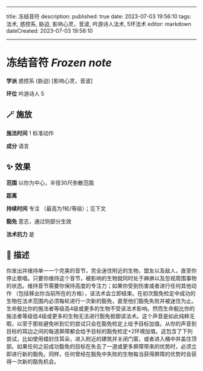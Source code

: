 
---
title: 冻结音符
description: 
published: true
date: 2023-07-03 19:56:10
tags: 法术, 惑控系, 胁迫, 影响心灵，音波, 吟游诗人法术, 5环法术
editor: markdown
dateCreated: 2023-07-03 19:56:10

---

# **冻结音符** *Frozen note*

**学派** 惑控系 (胁迫) \[影响心灵，音波\] 

**环位** 吟游诗人 5

## 🪄 施放

**施法时间** 1 标准动作

**成分** 语言

## ✨ 效果  

**范围** 以你为中心，半径30尺弥散范围

**距离**   

**持续时间** 专注 （最高为1轮/等级）；见下文 

**豁免** 意志，通过则部分生效

**法术抗力** 是

## 📖 描述

你发出并维持单一一个完美的音节，完全迷住附近的生物，盟友以及敌人，直至你停止歌唱。只要你维持这个音节，被影响的生物就同时处于麻痹以及忽视周围事物的状态。维持音节需要你保持高度的专注力；如果你受到伤害或者进行任何其他动作 （包括移出你当前所在的方格），该法术会立即结束。在初次豁免检定中成功的生物在法术范围内必须每轮进行一次新的豁免，直至他们豁免失败并被迷住为止。生命骰比你的施法者等级高4级或更多的生物不受该法术影响。然而生命骰比你的施法者等级低4级或更多的生物无法进行豁免抵御该法术。这个声音是如此纯粹无暇，以至于那些避免听到它的尝试只会在豁免检定上给予目标加值。从你的声音到目标的耳边之间的每道屏障都会给予目标的豁免检定+2环境加值。这包含了下列尝试，比如使用蜡封住耳朵，进入附近的建筑并关闭门窗，或者进入桶中并盖住顶部。如果任何之前成功豁免的目标在失去了一道或更多屏障带来的优势时，必须立即进行新的豁免。同样，任何曾经在豁免中失败的生物每当获得屏障的优势时会获得一次新的豁免机会。
    